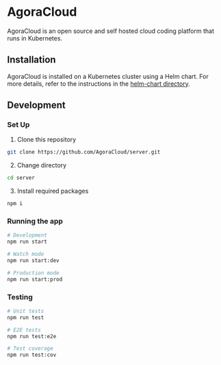 # AgoraCloud

AgoraCloud is an open source and self hosted cloud coding platform that runs in Kubernetes.

## Installation

AgoraCloud is installed on a Kubernetes cluster using a Helm chart. For more details, refer to the instructions in the [helm-chart directory](https://github.com/AgoraCloud/server/tree/main/helm-chart).

## Development

### Set Up

1. Clone this repository

```bash
git clone https://github.com/AgoraCloud/server.git
```

2. Change directory

```bash
cd server
```

3. Install required packages

```bash
npm i
```

### Running the app

```bash
# Development
npm run start

# Watch mode
npm run start:dev

# Production mode
npm run start:prod
```

### Testing

```bash
# Unit tests
npm run test

# E2E tests
npm run test:e2e

# Test coverage
npm run test:cov
```

